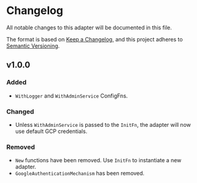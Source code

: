 # Changelog

All notable changes to this adapter will be documented in this file.

The format is based on [Keep a Changelog](https://keepachangelog.com/en/1.0.0/),
and this project adheres to [Semantic Versioning](https://semver.org/spec/v2.0.0.html).

## v1.0.0

### Added

- `WithLogger` and `WithAdminService` ConfigFns.

### Changed

 - Unless `WithAdminService` is passed to the `InitFn`, the adapter will now use default GCP credentials.

### Removed

 - `New` functions have been removed. Use `InitFn` to instantiate a new adapter.
 - `GoogleAuthenticationMechanism` has been removed.
